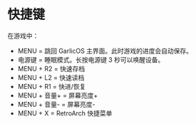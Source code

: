 # 快捷键

在游戏中：

- MENU = 跳回 GarlicOS 主界面。此时游戏的进度会自动保存。
- 电源键 = 睡眠模式。长按电源键 3 秒可以唤醒设备。
- MENU + R2 = 快速存档
- MENU + L2 = 快速读档
- MENU + R1 = 快进/恢复
- MENU + 音量+ = 屏幕亮度+
- MENU + 音量- = 屏幕亮度-
- MENU + X = RetroArch 快捷菜单
